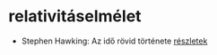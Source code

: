 # relativitáselmélet

- Stephen Hawking: Az idő rövid története [részletek](_details/Stephen%20Hawking.md#id_1166)
